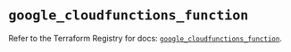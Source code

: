 # `google_cloudfunctions_function`

Refer to the Terraform Registry for docs: [`google_cloudfunctions_function`](https://registry.terraform.io/providers/hashicorp/google/6.34.1/docs/resources/cloudfunctions_function).
